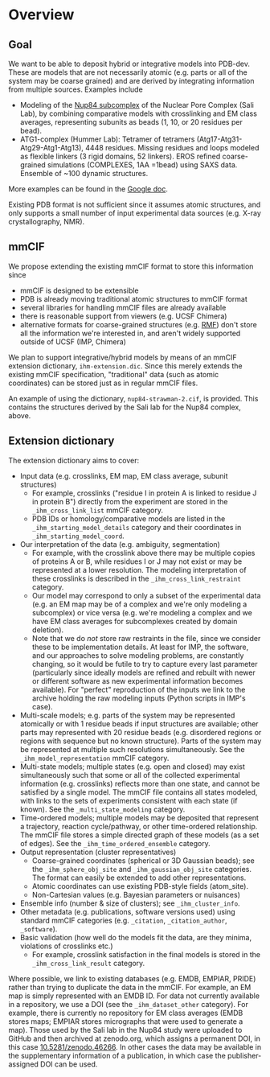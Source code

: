 # Overview

## Goal

We want to be able to deposit hybrid or integrative models into PDB-dev.
These are models that are not necessarily atomic (e.g. parts or all of the
system may be coarse grained) and are derived by integrating information
from multiple sources. Examples include

 - Modeling of the [Nup84 subcomplex](http://salilab.org/nup84)
   of the Nuclear Pore Complex (Sali Lab), by combining comparative models
   with crosslinking and EM class averages, representing subunits as beads
   (1, 10, or 20 residues per bead).
 - ATG1-complex (Hummer Lab): Tetramer of tetramers
   (Atg17-Atg31-Atg29-Atg1-Atg13), 4448 residues. Missing residues and
   loops modeled as flexible linkers (3 rigid domains, 52 linkers).
   EROS refined coarse-grained simulations (COMPLEXES, 1AA =1bead) using
   SAXS data. Ensemble of ~100 dynamic structures.

More examples can be found in the [Google doc](https://docs.google.com/document/d/1tuHzE6N8ENy-8NxeV8CFv9W1BDoJkRoc9VRwoK0Ic5E/edit?usp=sharing).

Existing PDB format is not sufficient since it assumes atomic structures,
and only supports a small number of input experimental data sources (e.g.
X-ray crystallography, NMR).

## mmCIF

We propose extending the existing mmCIF format to store this information
since

 - mmCIF is designed to be extensible
 - PDB is already moving traditional atomic structures to mmCIF format
 - several libraries for handling mmCIF files are already available
 - there is reasonable support from viewers (e.g. UCSF Chimera)
 - alternative formats for coarse-grained structures
   (e.g. [RMF](http://integrativemodeling.org/rmf/)) don't store all the
   information we're interested in, and aren't widely supported outside
   of UCSF (IMP, Chimera)

We plan to support integrative/hybrid models by means of an mmCIF extension
dictionary, `ihm-extension.dic`. Since this merely extends the existing mmCIF
specification, "traditional" data (such as atomic coordinates) can be stored
just as in regular mmCIF files.

An example of using the dictionary, `nup84-strawman-2.cif`, is provided. This
contains the structures derived by the Sali lab for the Nup84 complex, above.

## Extension dictionary

The extension dictionary aims to cover:

 - Input data (e.g. crosslinks, EM map, EM class average, subunit structures)
   - For example, crosslinks ("residue I in protein A is linked to residue J
     in protein B") directly from the experiment are stored in the
     `_ihm_cross_link_list` mmCIF category.
   - PDB IDs or homology/comparative models are listed in the
     `_ihm_starting_model_details` category and their coordinates in
     `_ihm_starting_model_coord`.
 - Our interpretation of the data (e.g. ambiguity, segmentation)
   - For example, with the crosslink above there may be multiple copies of
     proteins A or B, while residues I or J may not exist or may be
     represented at a lower resolution. The modeling interpretation of these
     crosslinks is described in the `_ihm_cross_link_restraint` category.
   - Our model may correspond to only a subset of the experimental data
     (e.g. an EM map may be of a complex and we're only modeling a subcomplex)
     or vice versa (e.g. we're modeling a complex and we have EM class
     averages for subcomplexes created by domain deletion).
   - Note that we do *not* store raw restraints in the file, since we consider
     these to be implementation details. At least for IMP, the software, and
     our approaches to solve modeling problems, are constantly changing, so
     it would be futile to try to capture every last parameter (particularly
     since ideally models are refined and rebuilt with newer or different
     software as new experimental information becomes available). For
     "perfect" reproduction of the inputs we link to the archive holding
     the raw modeling inputs (Python scripts in IMP's case).
 - Multi-scale models; e.g. parts of the system may be represented atomically
   or with 1 residue beads if input structures are available; other parts may
   represented with 20 residue beads (e.g. disordered regions or regions with
   sequence but no known structure). Parts of the system may be
   represented at multiple such resolutions simultaneously. See the
   `_ihm_model_representation` mmCIF category.
 - Multi-state models; multiple states (e.g. open and closed) may exist
   simultaneously such that some or all of the collected experimental
   information (e.g. crosslinks) reflects more than one state, and cannot
   be satisfied by a single model. The mmCIF file contains all states modeled,
   with links to the sets of experiments consistent with each
   state (if known). See the `_multi_state_modeling` category.
 - Time-ordered models; multiple models may be deposited that represent
   a trajectory, reaction cycle/pathway, or other time-ordered relationship.
   The mmCIF file stores a simple directed graph of these models (as a set
   of edges). See the `_ihm_time_ordered_ensemble` category.
 - Output representation (cluster representatives)
   - Coarse-grained coordinates (spherical or 3D Gaussian beads); see the
     `_ihm_sphere_obj_site` and `_ihm_gaussian_obj_site` categories. The
     format can easily be extended to add other representations.
   - Atomic coordinates can use existing PDB-style fields (atom_site).
   - Non-Cartesian values (e.g. Bayesian parameters or nuisances)
 - Ensemble info (number & size of clusters); see `_ihm_cluster_info`.
 - Other metadata (e.g. publications, software versions used) using standard
   mmCIF categories (e.g. `_citation`, `_citation_author`, `_software`).
 - Basic validation (how well do the models fit the data, are they minima,
   violations of crosslinks etc.)
   - For example, crosslink satisfaction in the final models is stored in
     the `_ihm_cross_link_result` category.

Where possible, we link to existing databases (e.g. EMDB, EMPIAR, PRIDE) rather
than trying to duplicate the data in the mmCIF. For example, an EM map is
simply represented with an EMDB ID. For data not currently available in a
repository, we use a DOI (see the `_ihm_dataset_other` category).
For example, there is currently no repository for
EM class averages (EMDB stores maps; EMPIAR stores micrographs that were used
to generate a map). Those used by the Sali lab in the Nup84 study were uploaded
to GitHub and then archived at zenodo.org, which assigns a permanent DOI,
in this case [10.5281/zenodo.46266](http://dx.doi.org/10.5281/zenodo.46266).
In other cases the data may be available in the supplementary information of
a publication, in which case the publisher-assigned DOI can be used.
